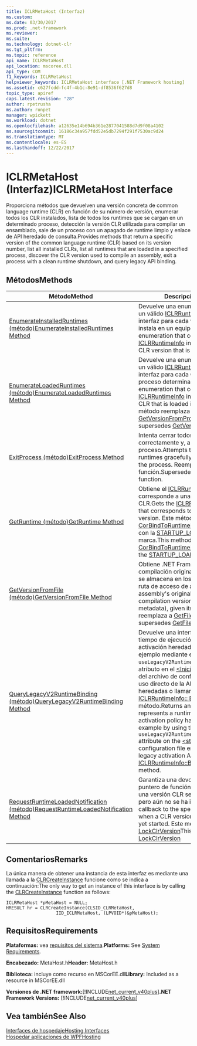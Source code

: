 ```yaml
---
title: ICLRMetaHost (Interfaz)
ms.custom: 
ms.date: 03/30/2017
ms.prod: .net-framework
ms.reviewer: 
ms.suite: 
ms.technology: dotnet-clr
ms.tgt_pltfrm: 
ms.topic: reference
api_name: ICLRMetaHost
api_location: mscoree.dll
api_type: COM
f1_keywords: ICLRMetaHost
helpviewer_keywords: ICLRMetaHost interface [.NET Framework hosting]
ms.assetid: c627fcdd-fc4f-4b1c-8e91-df8536f627d8
topic_type: apiref
caps.latest.revision: "28"
author: rpetrusha
ms.author: ronpet
manager: wpickett
ms.workload: dotnet
ms.openlocfilehash: a12635e14b694b361e2877041588d7d9f08a4102
ms.sourcegitcommit: 16186c34a957fdd52e5db7294f291f7530ac9d24
ms.translationtype: MT
ms.contentlocale: es-ES
ms.lasthandoff: 12/22/2017
---
```

# <a name="iclrmetahost-interface"></a><span data-ttu-id="51d9b-102">ICLRMetaHost (Interfaz)</span><span class="sxs-lookup"><span data-stu-id="51d9b-102">ICLRMetaHost Interface</span></span>
<span data-ttu-id="51d9b-103">Proporciona métodos que devuelven una versión concreta de common language runtime (CLR) en función de su número de versión, enumerar todos los CLR instalados, lista de todos los runtimes que se cargan en un determinado proceso, detección la versión CLR utilizada para compilar un ensamblado, sale de un proceso con un apagado de runtime limpio y enlace de API heredado de consulta.</span><span class="sxs-lookup"><span data-stu-id="51d9b-103">Provides methods that return a specific version of the common language runtime (CLR) based on its version number, list all installed CLRs, list all runtimes that are loaded in a specified process, discover the CLR version used to compile an assembly, exit a process with a clean runtime shutdown, and query legacy API binding.</span></span>  
  
## <a name="methods"></a><span data-ttu-id="51d9b-104">Métodos</span><span class="sxs-lookup"><span data-stu-id="51d9b-104">Methods</span></span>  
  
|<span data-ttu-id="51d9b-105">Método</span><span class="sxs-lookup"><span data-stu-id="51d9b-105">Method</span></span>|<span data-ttu-id="51d9b-106">Descripción</span><span class="sxs-lookup"><span data-stu-id="51d9b-106">Description</span></span>|  
|------------|-----------------|  
|[<span data-ttu-id="51d9b-107">EnumerateInstalledRuntimes (método)</span><span class="sxs-lookup"><span data-stu-id="51d9b-107">EnumerateInstalledRuntimes Method</span></span>](../../../../docs/framework/unmanaged-api/hosting/iclrmetahost-enumerateinstalledruntimes-method.md)|<span data-ttu-id="51d9b-108">Devuelve una enumeración que contiene un válido [ICLRRuntimeInfo](../../../../docs/framework/unmanaged-api/hosting/iclrruntimeinfo-interface.md) puntero de interfaz para cada versión CLR que se instala en un equipo.</span><span class="sxs-lookup"><span data-stu-id="51d9b-108">Returns an enumeration that contains a valid [ICLRRuntimeInfo](../../../../docs/framework/unmanaged-api/hosting/iclrruntimeinfo-interface.md) interface pointer for each CLR version that is installed on a computer.</span></span>|  
|[<span data-ttu-id="51d9b-109">EnumerateLoadedRuntimes (método)</span><span class="sxs-lookup"><span data-stu-id="51d9b-109">EnumerateLoadedRuntimes Method</span></span>](../../../../docs/framework/unmanaged-api/hosting/iclrmetahost-enumerateloadedruntimes-method.md)|<span data-ttu-id="51d9b-110">Devuelve una enumeración que contiene un válido [ICLRRuntimeInfo](../../../../docs/framework/unmanaged-api/hosting/iclrruntimeinfo-interface.md) puntero de interfaz para cada CLR que se carga en un proceso determinado.</span><span class="sxs-lookup"><span data-stu-id="51d9b-110">Returns an enumeration that contains a valid [ICLRRuntimeInfo](../../../../docs/framework/unmanaged-api/hosting/iclrruntimeinfo-interface.md) interface pointer for each CLR that is loaded in a given process.</span></span> <span data-ttu-id="51d9b-111">Este método reemplaza a [GetVersionFromProcess](../../../../docs/framework/unmanaged-api/hosting/getversionfromprocess-function.md).</span><span class="sxs-lookup"><span data-stu-id="51d9b-111">This method supersedes [GetVersionFromProcess](../../../../docs/framework/unmanaged-api/hosting/getversionfromprocess-function.md).</span></span>|  
|[<span data-ttu-id="51d9b-112">ExitProcess (método)</span><span class="sxs-lookup"><span data-stu-id="51d9b-112">ExitProcess Method</span></span>](../../../../docs/framework/unmanaged-api/hosting/iclrmetahost-exitprocess-method.md)|<span data-ttu-id="51d9b-113">Intenta cerrar todos los runtime cargados correctamente y, a continuación, finaliza el proceso.</span><span class="sxs-lookup"><span data-stu-id="51d9b-113">Attempts to shut down all loaded runtimes gracefully and then terminates the process.</span></span> <span data-ttu-id="51d9b-114">Reemplaza el [CorExitProcess](../../../../docs/framework/unmanaged-api/hosting/corexitprocess-function.md) función.</span><span class="sxs-lookup"><span data-stu-id="51d9b-114">Supersedes the [CorExitProcess](../../../../docs/framework/unmanaged-api/hosting/corexitprocess-function.md) function.</span></span>|  
|[<span data-ttu-id="51d9b-115">GetRuntime (método)</span><span class="sxs-lookup"><span data-stu-id="51d9b-115">GetRuntime Method</span></span>](../../../../docs/framework/unmanaged-api/hosting/iclrmetahost-getruntime-method.md)|<span data-ttu-id="51d9b-116">Obtiene el [ICLRRuntimeInfo](../../../../docs/framework/unmanaged-api/hosting/iclrruntimeinfo-interface.md) interfaz que corresponde a una versión determinada de CLR.</span><span class="sxs-lookup"><span data-stu-id="51d9b-116">Gets the [ICLRRuntimeInfo](../../../../docs/framework/unmanaged-api/hosting/iclrruntimeinfo-interface.md) interface that corresponds to a particular CLR version.</span></span> <span data-ttu-id="51d9b-117">Este método reemplaza a la [CorBindToRuntimeEx](../../../../docs/framework/unmanaged-api/hosting/corbindtoruntimeex-function.md) función que se usa con la [STARTUP_LOADER_SAFEMODE](../../../../docs/framework/unmanaged-api/hosting/startup-flags-enumeration.md) marca.</span><span class="sxs-lookup"><span data-stu-id="51d9b-117">This method supersedes the [CorBindToRuntimeEx](../../../../docs/framework/unmanaged-api/hosting/corbindtoruntimeex-function.md) function used with the [STARTUP_LOADER_SAFEMODE](../../../../docs/framework/unmanaged-api/hosting/startup-flags-enumeration.md) flag.</span></span>|  
|[<span data-ttu-id="51d9b-118">GetVersionFromFile (método)</span><span class="sxs-lookup"><span data-stu-id="51d9b-118">GetVersionFromFile Method</span></span>](../../../../docs/framework/unmanaged-api/hosting/iclrmetahost-getversionfromfile-method.md)|<span data-ttu-id="51d9b-119">Obtiene .NET Framework versión de compilación original del ensamblado (que se almacena en los metadatos), dada su ruta de acceso de archivo.</span><span class="sxs-lookup"><span data-stu-id="51d9b-119">Gets the assembly's original .NET Framework compilation version (stored in the metadata), given its file path.</span></span> <span data-ttu-id="51d9b-120">Este método reemplaza a [GetFileVersion](../../../../docs/framework/unmanaged-api/hosting/getfileversion-function.md).</span><span class="sxs-lookup"><span data-stu-id="51d9b-120">This method supersedes [GetFileVersion](../../../../docs/framework/unmanaged-api/hosting/getfileversion-function.md).</span></span>|  
|[<span data-ttu-id="51d9b-121">QueryLegacyV2RuntimeBinding (método)</span><span class="sxs-lookup"><span data-stu-id="51d9b-121">QueryLegacyV2RuntimeBinding Method</span></span>](../../../../docs/framework/unmanaged-api/hosting/iclrmetahost-querylegacyv2runtimebinding-method.md)|<span data-ttu-id="51d9b-122">Devuelve una interfaz que representa un tiempo de ejecución a la que Directiva de activación heredada se ha enlazado, por ejemplo mediante el uso de la `useLegacyV2RuntimeActivationPolicy` del atributo en el [ \<Inicio > elemento](../../../../docs/framework/configure-apps/file-schema/startup/startup-element.md) entrada del archivo de configuración mediante el uso directo de la API de activación heredadas o llamando a la [ICLRRuntimeInfo:: Bindaslegacyv2runtime](../../../../docs/framework/unmanaged-api/hosting/iclrruntimeinfo-bindaslegacyv2runtime-method.md) método.</span><span class="sxs-lookup"><span data-stu-id="51d9b-122">Returns an interface that represents a runtime to which legacy activation policy has been bound, for example by using the `useLegacyV2RuntimeActivationPolicy` attribute on the [\<startup> Element](../../../../docs/framework/configure-apps/file-schema/startup/startup-element.md) configuration file entry, by direct use of the legacy activation APIs, or by calling the [ICLRRuntimeInfo::BindAsLegacyV2Runtime](../../../../docs/framework/unmanaged-api/hosting/iclrruntimeinfo-bindaslegacyv2runtime-method.md) method.</span></span>|  
|[<span data-ttu-id="51d9b-123">RequestRuntimeLoadedNotification (método)</span><span class="sxs-lookup"><span data-stu-id="51d9b-123">RequestRuntimeLoadedNotification Method</span></span>](../../../../docs/framework/unmanaged-api/hosting/iclrmetahost-requestruntimeloadednotification-method.md)|<span data-ttu-id="51d9b-124">Garantiza una devolución de llamada al puntero de función especificado cuando una versión CLR se carga por primera vez, pero aún no se ha iniciado.</span><span class="sxs-lookup"><span data-stu-id="51d9b-124">Guarantees a callback to the specified function pointer when a CLR version is first loaded, but not yet started.</span></span> <span data-ttu-id="51d9b-125">Este método reemplaza a [LockClrVersion](../../../../docs/framework/unmanaged-api/hosting/lockclrversion-function.md)</span><span class="sxs-lookup"><span data-stu-id="51d9b-125">This method supersedes [LockClrVersion](../../../../docs/framework/unmanaged-api/hosting/lockclrversion-function.md)</span></span>|  
  
## <a name="remarks"></a><span data-ttu-id="51d9b-126">Comentarios</span><span class="sxs-lookup"><span data-stu-id="51d9b-126">Remarks</span></span>  
 <span data-ttu-id="51d9b-127">La única manera de obtener una instancia de esta interfaz es mediante una llamada a la [CLRCreateInstance](../../../../docs/framework/unmanaged-api/hosting/clrcreateinstance-function.md) funcione como se indica a continuación:</span><span class="sxs-lookup"><span data-stu-id="51d9b-127">The only way to get an instance of this interface is by calling the [CLRCreateInstance](../../../../docs/framework/unmanaged-api/hosting/clrcreateinstance-function.md) function as follows:</span></span>  
  
```  
ICLRMetaHost *pMetaHost = NULL;  
HRESULT hr = CLRCreateInstance(CLSID_CLRMetaHost,  
                   IID_ICLRMetaHost, (LPVOID*)&pMetaHost);  
```  
  
## <a name="requirements"></a><span data-ttu-id="51d9b-128">Requisitos</span><span class="sxs-lookup"><span data-stu-id="51d9b-128">Requirements</span></span>  
 <span data-ttu-id="51d9b-129">**Plataformas:** vea [requisitos del sistema](../../../../docs/framework/get-started/system-requirements.md).</span><span class="sxs-lookup"><span data-stu-id="51d9b-129">**Platforms:** See [System Requirements](../../../../docs/framework/get-started/system-requirements.md).</span></span>  
  
 <span data-ttu-id="51d9b-130">**Encabezado:** MetaHost.h</span><span class="sxs-lookup"><span data-stu-id="51d9b-130">**Header:** MetaHost.h</span></span>  
  
 <span data-ttu-id="51d9b-131">**Biblioteca:** incluye como recurso en MSCorEE.dll</span><span class="sxs-lookup"><span data-stu-id="51d9b-131">**Library:** Included as a resource in MSCorEE.dll</span></span>  
  
 <span data-ttu-id="51d9b-132">**Versiones de .NET framework:**[!INCLUDE[net_current_v40plus](../../../../includes/net-current-v40plus-md.md)]</span><span class="sxs-lookup"><span data-stu-id="51d9b-132">**.NET Framework Versions:** [!INCLUDE[net_current_v40plus](../../../../includes/net-current-v40plus-md.md)]</span></span>  
  
## <a name="see-also"></a><span data-ttu-id="51d9b-133">Vea también</span><span class="sxs-lookup"><span data-stu-id="51d9b-133">See Also</span></span>  
 [<span data-ttu-id="51d9b-134">Interfaces de hospedaje</span><span class="sxs-lookup"><span data-stu-id="51d9b-134">Hosting Interfaces</span></span>](../../../../docs/framework/unmanaged-api/hosting/hosting-interfaces.md)  
 [<span data-ttu-id="51d9b-135">Hospedar aplicaciones de WPF</span><span class="sxs-lookup"><span data-stu-id="51d9b-135">Hosting</span></span>](../../../../docs/framework/unmanaged-api/hosting/index.md)
